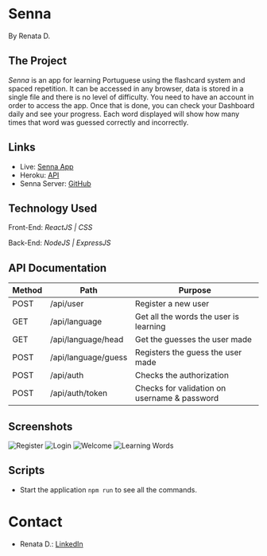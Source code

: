 #  Senna
By Renata D.

## The Project

_Senna_ is an app for learning Portuguese using the flashcard system and spaced repetition. It can be accessed in any browser, data is stored in a single file and there is no level of difficulty. You need to have an account in order to access the app. Once that is done, you can check your Dashboard daily and see your progress. Each word displayed will show how many times that word was guessed correctly and incorrectly.

## Links

* Live: [Senna App](https://thirsty-roentgen-7f7f2e.netlify.app/)
* Heroku: [API](https://capstone-spaced-repetition.herokuapp.com/)
* Senna Server: [GitHub](https://github.com/Seraphyne/spaced-repetition-capstone-server)

## Technology Used

Front-End: _ReactJS | CSS_

Back-End: _NodeJS | ExpressJS_

## API Documentation

| Method | Path               | Purpose                                                        |
| ------ | ------------------ | -------------------------------------------------------------- |
| POST   | /api/user          | Register a new user                                            |
| GET    | /api/language      | Get all the words the user is learning                         |
| GET    | /api/language/head | Get the guesses the user made                                  |
| POST   | /api/language/guess| Registers the guess the user made                              |
| POST   | /api/auth          | Checks the authorization                                       |
| POST   | /api/auth/token    | Checks for validation on username & password                   |

## Screenshots

![Register](/src/img/register.jpg "Landing Page | Register.")
![Login](/src/img/login.jpg "Login.")
![Welcome](/src/img/welcome.jpg "Welcome page for logged in user.") 
![Learning Words](/src/img/words.jpg "Displaying a specific word to translate.")

## Scripts

* Start the application `npm run` to see all the commands.

# Contact

* Renata D.: [LinkedIn](https://www.linkedin.com/in/renatafd/?locale=en_US)